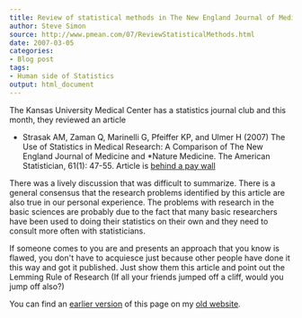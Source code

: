 ```yaml
---
title: Review of statistical methods in The New England Journal of Medicine and Nature Medicine
author: Steve Simon
source: http://www.pmean.com/07/ReviewStatisticalMethods.html
date: 2007-03-05
categories:
- Blog post
tags:
- Human side of Statistics 
output: html_document
---
```


The Kansas University Medical Center has a statistics journal club and this month, they reviewed an article

+ Strasak AM, Zaman Q, Marinelli G, Pfeiffer KP, and Ulmer H (2007) The Use of Statistics in Medical Research: A Comparison of The New England Journal of Medicine and *Nature Medicine. The American Statistician, 61(1): 47-55. Article is [behind a pay wall][str1]

There was a lively discussion that was difficult to summarize. There is a general consensus that the research problems identified by this article are also true in our personal experience. The problems with research in the basic sciences are probably due to the fact that many basic researchers have been used to doing their statistics on their own and they need to consult more often with statisticians.

If someone comes to you are and presents an approach that you know is flawed, you don't have to acquiesce just because other people have done it this way and got it published. Just show them this article and point out the Lemming Rule of Research (If all your friends jumped off a cliff, would you jump off also?)

You can find an [earlier version][sim1] of this page on my [old website][sim2].

[sim1]: http://www.pmean.com/07/ReviewStatisticalMethods.html
[sim2]: http://www.pmean.com

[str1]: https://www.jstor.org/stable/27643837
